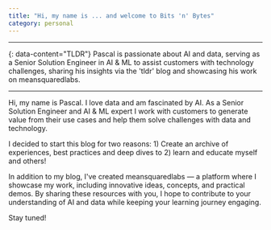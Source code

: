 ```yaml
---
title: "Hi, my name is ... and welcome to Bits 'n' Bytes"
category: personal
---
```


---
{: data-content="TLDR"}
Pascal is passionate about AI and data, serving as a Senior Solution Engineer in AI & ML to assist customers with technology challenges, sharing his insights via the 'tldr' blog and showcasing his work on meansquaredlabs.

---

Hi, my name is Pascal. I love data and am fascinated by AI. As a Senior Solution Engineer and AI & ML expert I work with customers to generate value from their use cases and help them solve challenges with data and technology.

I decided to start this blog for two reasons: 1) Create an archive of experiences, best practices and deep dives to 2) learn and educate myself and others!

In addition to my blog, I've created meansquaredlabs — a platform where I showcase my work, including innovative ideas, concepts, and practical demos. By sharing these resources with you, I hope to contribute to your understanding of AI and data while keeping your learning journey engaging.

Stay tuned!
